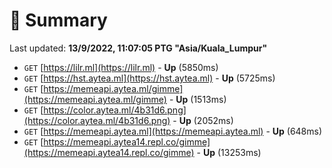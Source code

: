 # 📖 Summary
Last updated: **13/9/2022, 11:07:05 PTG "Asia/Kuala_Lumpur"**

- `GET` [https://lilr.ml](https://lilr.ml) - **Up** (5850ms)
- `GET` [https://hst.aytea.ml](https://hst.aytea.ml) - **Up** (5725ms)
- `GET` [https://memeapi.aytea.ml/gimme](https://memeapi.aytea.ml/gimme) - **Up** (1513ms)
- `GET` [https://color.aytea.ml/4b31d6.png](https://color.aytea.ml/4b31d6.png) - **Up** (2052ms)
- `GET` [https://memeapi.aytea.ml](https://memeapi.aytea.ml) - **Up** (648ms)
- `GET` [https://memeapi.aytea14.repl.co/gimme](https://memeapi.aytea14.repl.co/gimme) - **Up** (13253ms)

